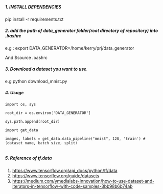 
#####  1. INSTALL DEPENDENCIES
pip install -r requirements.txt

##### 2. add the path of data_generator folder(root directory of repository) into .bashrc
e.g : export DATA_GENERATOR=/home/kerry/prj/data_generator

And $source .bashrc

##### 3. Download a dataset you want to use.

e.g python download_mnist.py

##### 4. Usage

```
import os, sys

root_dir = os.environ['DATA_GENERATOR']

sys.path.append(root_dir)

import get_data

images, labels = get_data.data_pipeline("mnist", 128, 'train') #(dataset name, batch size, split)


```

##### 5. Reference of tf.data
1) https://www.tensorflow.org/api_docs/python/tf/data
2) https://www.tensorflow.org/guide/datasets
3) https://medium.com/ymedialabs-innovation/how-to-use-dataset-and-iterators-in-tensorflow-with-code-samples-3bb98b6b74ab
